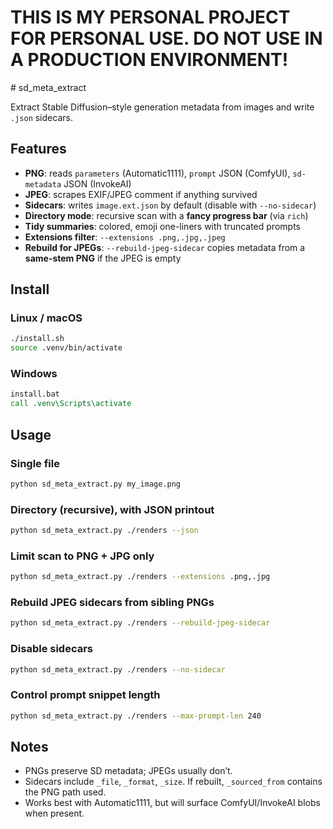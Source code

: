 <h1>THIS IS MY PERSONAL PROJECT FOR PERSONAL USE. DO NOT USE IN A PRODUCTION ENVIRONMENT!</h1>
# sd_meta_extract

Extract Stable Diffusion–style generation metadata from images and write `.json` sidecars.

## Features
- **PNG**: reads `parameters` (Automatic1111), `prompt` JSON (ComfyUI), `sd-metadata` JSON (InvokeAI)
- **JPEG**: scrapes EXIF/JPEG comment if anything survived
- **Sidecars**: writes `image.ext.json` by default (disable with `--no-sidecar`)
- **Directory mode**: recursive scan with a **fancy progress bar** (via `rich`)
- **Tidy summaries**: colored, emoji one-liners with truncated prompts
- **Extensions filter**: `--extensions .png,.jpg,.jpeg`
- **Rebuild for JPEGs**: `--rebuild-jpeg-sidecar` copies metadata from a **same-stem PNG** if the JPEG is empty

## Install

### Linux / macOS
```bash
./install.sh
source .venv/bin/activate
```

### Windows
```bat
install.bat
call .venv\Scripts\activate
```

## Usage

### Single file
```bash
python sd_meta_extract.py my_image.png
```

### Directory (recursive), with JSON printout
```bash
python sd_meta_extract.py ./renders --json
```

### Limit scan to PNG + JPG only
```bash
python sd_meta_extract.py ./renders --extensions .png,.jpg
```

### Rebuild JPEG sidecars from sibling PNGs
```bash
python sd_meta_extract.py ./renders --rebuild-jpeg-sidecar
```

### Disable sidecars
```bash
python sd_meta_extract.py ./renders --no-sidecar
```

### Control prompt snippet length
```bash
python sd_meta_extract.py ./renders --max-prompt-len 240
```

## Notes
- PNGs preserve SD metadata; JPEGs usually don’t.
- Sidecars include `_file`, `_format`, `_size`. If rebuilt, `_sourced_from` contains the PNG path used.
- Works best with Automatic1111, but will surface ComfyUI/InvokeAI blobs when present.
